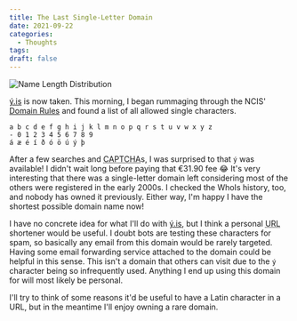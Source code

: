 ```yaml
---
title: The Last Single-Letter Domain
date: 2021-09-22
categories:
  - Thoughts
tags:
draft: false
---
```


![Name Length Distribution](https://www.isnic.is/en/tolur/image?name=stafafjoldi)

[ý.is](https://ý.is) is now taken. This morning, I began rummaging through the NCIS' [Domain Rules](https://www.isnic.is/en/domain/rules#2) and found a list of all allowed single characters.

```
a b c d e f g h i j k l m n o p q r s t u v w x y z
- 0 1 2 3 4 5 6 7 8 9
á æ é í ð ó ö ú ý þ
```

After a few searches and <abbr title="Completely Automated Public Turing test to tell Computers and Humans Apart">CAPTCHA</abbr>s, I was surprised to that `ý` was available! I didn't wait long before paying that €31.90 fee 😂 It's very interesting that there was a single-letter domain left considering most of the others were registered in the early 2000s. I checked the WhoIs history, too, and nobody has owned it previously. Either way, I'm happy I have the shortest possible domain name now!

I have no concrete idea for what I'll do with [ý.is](https://ý.is), but I think a personal <abbr title="Uniform Resource Locator">URL</abbr> shortener would be useful. I doubt bots are testing these characters for spam, so basically any email from this domain would be rarely targeted. Having some email forwarding service attached to the domain could be helpful in this sense. This isn't a domain that others can visit due to the `ý` character being so infrequently used. Anything I end up using this domain for will most likely be personal.

I'll try to think of some reasons it'd be useful to have a Latin character in a URL, but in the meantime I'll enjoy owning a rare domain.
